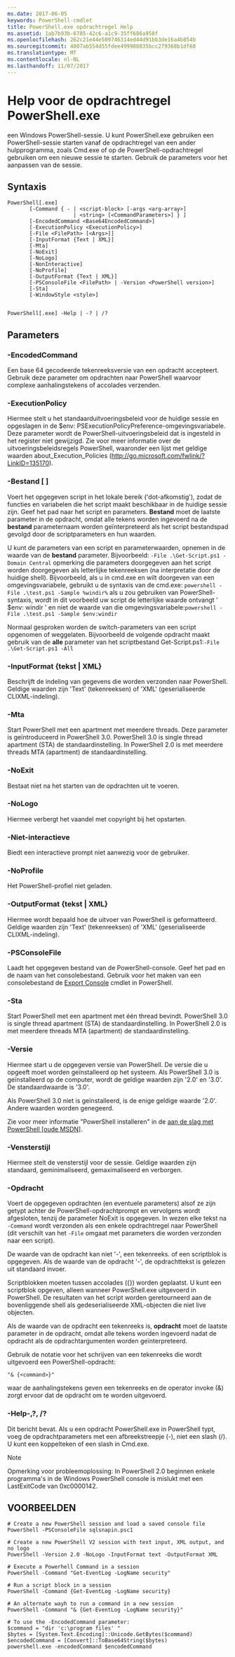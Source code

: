 ```yaml
---
ms.date: 2017-06-05
keywords: PowerShell-cmdlet
title: PowerShell.exe opdrachtregel Help
ms.assetid: 1ab7b93b-6785-42c6-a1c9-35ff686a958f
ms.openlocfilehash: 262c21e44e509746314ed44d91bb3de16a4b854b
ms.sourcegitcommit: 4807ab554d55fdee499980835bcc279368b1df68
ms.translationtype: MT
ms.contentlocale: nl-NL
ms.lasthandoff: 11/07/2017
---
```

# <a name="powershellexe-command-line-help"></a>Help voor de opdrachtregel PowerShell.exe
een Windows PowerShell-sessie. U kunt PowerShell.exe gebruiken een PowerShell-sessie starten vanaf de opdrachtregel van een ander hulpprogramma, zoals Cmd.exe of op de PowerShell-opdrachtregel gebruiken om een nieuwe sessie te starten. Gebruik de parameters voor het aanpassen van de sessie.

## <a name="syntax"></a>Syntaxis

```syntax
PowerShell[.exe]
       [-Command { - | <script-block> [-args <arg-array>]
                     | <string> [<CommandParameters>] } ]
       [-EncodedCommand <Base64EncodedCommand>]
       [-ExecutionPolicy <ExecutionPolicy>]
       [-File <FilePath> [<Args>]]
       [-InputFormat {Text | XML}] 
       [-Mta]
       [-NoExit]
       [-NoLogo]
       [-NonInteractive] 
       [-NoProfile] 
       [-OutputFormat {Text | XML}] 
       [-PSConsoleFile <FilePath> | -Version <PowerShell version>]
       [-Sta]
       [-WindowStyle <style>]
        

PowerShell[.exe] -Help | -? | /?
```

## <a name="parameters"></a>Parameters

### <a name="-encodedcommand-base64encodedcommand"></a>-EncodedCommand<Base64EncodedCommand>
Een base 64 gecodeerde tekenreeksversie van een opdracht accepteert. Gebruik deze parameter om opdrachten naar PowerShell waarvoor complexe aanhalingstekens of accolades verzenden.

### <a name="-executionpolicy-executionpolicy"></a>-ExecutionPolicy<ExecutionPolicy>
Hiermee stelt u het standaarduitvoeringsbeleid voor de huidige sessie en opgeslagen in de $env: PSExecutionPolicyPreference-omgevingsvariabele. Deze parameter wordt de PowerShell-uitvoeringsbeleid dat is ingesteld in het register niet gewijzigd. Zie voor meer informatie over de uitvoeringsbeleidsregels PowerShell, waaronder een lijst met geldige waarden about_Execution_Policies (http://go.microsoft.com/fwlink/?LinkID=135170).

### <a name="-file-filepath-parameters"></a>-Bestand <FilePath> \[ <Parameters>]
Voert het opgegeven script in het lokale bereik ('dot-afkomstig'), zodat de functies en variabelen die het script maakt beschikbaar in de huidige sessie zijn. Geef het pad naar het script en parameters. **Bestand** moet de laatste parameter in de opdracht, omdat alle tekens worden ingevoerd na de **bestand** parameternaam worden geïnterpreteerd als het script bestandspad gevolgd door de scriptparameters en hun waarden.

U kunt de parameters van een script en parameterwaarden, opnemen in de waarde van de **bestand** parameter. Bijvoorbeeld: `-File .\Get-Script.ps1 -Domain Central` opmerking die parameters doorgegeven aan het script worden doorgegeven als letterlijke tekenreeksen (na interpretatie door de huidige shell).
Bijvoorbeeld, als u in cmd.exe en wilt doorgeven van een omgevingsvariabele, gebruikt u de syntaxis van de cmd.exe: `powershell -File .\test.ps1 -Sample %windir%` als u zou gebruiken van PowerShell-syntaxis, wordt in dit voorbeeld uw script de letterlijke waarde ontvangt ' $env: windir ' en niet de waarde van die omgevingsvariabele:`powershell -File .\test.ps1 -Sample $env:windir`

Normaal gesproken worden de switch-parameters van een script opgenomen of weggelaten. Bijvoorbeeld de volgende opdracht maakt gebruik van de **alle** parameter van het scriptbestand Get-Script.ps1:`-File .\Get-Script.ps1 -All`

### <a name="-inputformat-text--xml"></a>\-InputFormat {tekst | XML}
Beschrijft de indeling van gegevens die worden verzonden naar PowerShell. Geldige waarden zijn 'Text' (tekenreeksen) of 'XML' (geserialiseerde CLIXML-indeling).

### <a name="-mta"></a>-Mta
Start PowerShell met een apartment met meerdere threads. Deze parameter is geïntroduceerd in PowerShell 3.0. PowerShell 3.0 is single thread apartment (STA) de standaardinstelling. In PowerShell 2.0 is met meerdere threads MTA (apartment) de standaardinstelling.

### <a name="-noexit"></a>-NoExit
Bestaat niet na het starten van de opdrachten uit te voeren.

### <a name="-nologo"></a>-NoLogo
Hiermee verbergt het vaandel met copyright bij het opstarten.

### <a name="-noninteractive"></a>-Niet-interactieve
Biedt een interactieve prompt niet aanwezig voor de gebruiker.

### <a name="-noprofile"></a>-NoProfile
Het PowerShell-profiel niet geladen.

### <a name="-outputformat-text--xml"></a>-OutputFormat {tekst | XML}
Hiermee wordt bepaald hoe de uitvoer van PowerShell is geformatteerd. Geldige waarden zijn 'Text' (tekenreeksen) of 'XML' (geserialiseerde CLIXML-indeling).

### <a name="-psconsolefile-filepath"></a>-PSConsoleFile<FilePath>
Laadt het opgegeven bestand van de PowerShell-console. Geef het pad en de naam van het consolebestand. Gebruik voor het maken van een consolebestand de [Export Console](https://technet.microsoft.com/en-us/library/4bab1c02-9e61-4aaf-9957-11d1934ef4ef) cmdlet in PowerShell.

### <a name="-sta"></a>-Sta
Start PowerShell met een apartment met één thread bevindt. PowerShell 3.0 is single thread apartment (STA) de standaardinstelling. In PowerShell 2.0 is met meerdere threads MTA (apartment) de standaardinstelling.

### <a name="-version-powershell-version"></a>-Versie<PowerShell Version>
Hiermee start u de opgegeven versie van PowerShell. De versie die u opgeeft moet worden geïnstalleerd op het systeem. Als PowerShell 3.0 is geïnstalleerd op de computer, wordt de geldige waarden zijn '2.0' en '3.0'. De standaardwaarde is '3.0'.

Als PowerShell 3.0 niet is geïnstalleerd, is de enige geldige waarde '2.0'. Andere waarden worden genegeerd.

Zie voor meer informatie "PowerShell installeren" in de [aan de slag met PowerShell [oude MSDN]](https://technet.microsoft.com/en-us/library/69555d95-b481-43e1-86e7-b46d68b3e2dd).

### <a name="-windowstyle-window-style"></a>-Vensterstijl<Window style>
Hiermee stelt de vensterstijl voor de sessie. Geldige waarden zijn standaard, geminimaliseerd, gemaximaliseerd en verborgen.

### <a name="-command"></a>-Opdracht
Voert de opgegeven opdrachten (en eventuele parameters) alsof ze zijn getypt achter de PowerShell-opdrachtprompt en vervolgens wordt afgesloten, tenzij de parameter NoExit is opgegeven.
In wezen elke tekst na `-Command` wordt verzonden als een enkele opdrachtregel naar PowerShell (dit verschilt van het `-File` omgaat met parameters die worden verzonden naar een script).

De waarde van de opdracht kan niet '-', een tekenreeks. of een scriptblok is opgegeven. Als de waarde van de opdracht '-', de opdrachttekst is gelezen uit standaard invoer.

Scriptblokken moeten tussen accolades ({}) worden geplaatst. U kunt een scriptblok opgeven, alleen wanneer PowerShell.exe uitgevoerd in PowerShell. De resultaten van het script worden geretourneerd aan de bovenliggende shell als gedeserialiseerde XML-objecten die niet live objecten.

Als de waarde van de opdracht een tekenreeks is, **opdracht** moet de laatste parameter in de opdracht, omdat alle tekens worden ingevoerd nadat de opdracht als de opdrachtargumenten worden geïnterpreteerd.

Gebruik de notatie voor het schrijven van een tekenreeks die wordt uitgevoerd een PowerShell-opdracht:

```
"& {<command>}"
```

waar de aanhalingstekens geven een tekenreeks en de operator invoke (&) zorgt ervoor dat de opdracht om te worden uitgevoerd.

### <a name="-help---"></a>-Help-,?, /?
Dit bericht bevat. Als u een opdracht PowerShell.exe in PowerShell typt, voeg de opdrachtparameters met een afbreekstreepje (-), niet een slash (/). U kunt een koppelteken of een slash in Cmd.exe.

> [!NOTE]
> Opmerking voor probleemoplossing: In PowerShell 2.0 beginnen enkele programma's in de Windows PowerShell console is mislukt met een LastExitCode van 0xc0000142.

## <a name="examples"></a>VOORBEELDEN

```
# Create a new PowerShell session and load a saved console file
PowerShell -PSConsoleFile sqlsnapin.psc1

# Create a new PowerShell V2 session with text input, XML output, and no logo
PowerShell -Version 2.0 -NoLogo -InputFormat text -OutputFormat XML

# Execute a Powerhell Command in a session
PowerShell -Command "Get-EventLog -LogName security"

# Run a script block in a session
PowerShell -Command {Get-EventLog -LogName security}

# An alternate wayh to run a command in a new session
PowerShell -Command "& {Get-EventLog -LogName security}"

# To use the -EncodedCommand parameter:
$command = "dir 'c:\program files' "
$bytes = [System.Text.Encoding]::Unicode.GetBytes($command)
$encodedCommand = [Convert]::ToBase64String($bytes)
powershell.exe -encodedCommand $encodedCommand
```

